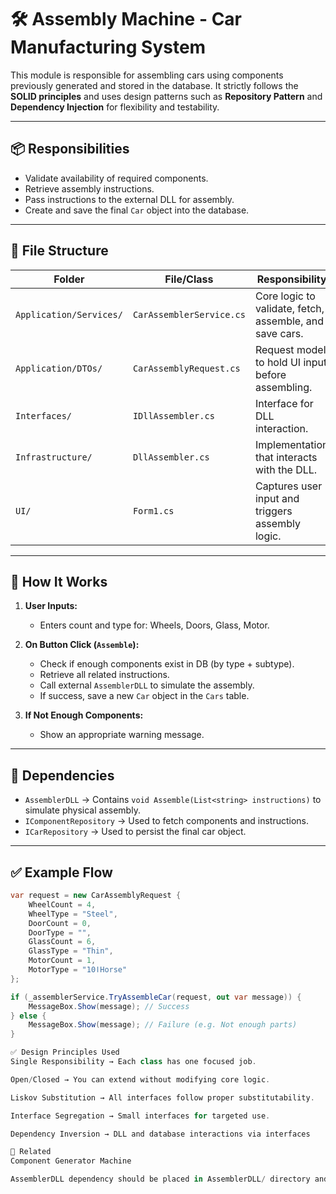 # 🛠️ Assembly Machine - Car Manufacturing System

This module is responsible for assembling cars using components previously generated and stored in the database. It strictly follows the **SOLID principles** and uses design patterns such as **Repository Pattern** and **Dependency Injection** for flexibility and testability.

---

## 📦 Responsibilities

- Validate availability of required components.
- Retrieve assembly instructions.
- Pass instructions to the external DLL for assembly.
- Create and save the final `Car` object into the database.

---

## 📁 File Structure

| Folder              | File/Class                  | Responsibility                                           |
|---------------------|-----------------------------|----------------------------------------------------------|
| `Application/Services/` | `CarAssemblerService.cs`     | Core logic to validate, fetch, assemble, and save cars.  |
| `Application/DTOs/`     | `CarAssemblyRequest.cs`     | Request model to hold UI input before assembling.        |
| `Interfaces/`           | `IDllAssembler.cs`          | Interface for DLL interaction.                           |
| `Infrastructure/`       | `DllAssembler.cs`           | Implementation that interacts with the DLL.              |
| `UI/`                   | `Form1.cs`                  | Captures user input and triggers assembly logic.         |

---

## 🧠 How It Works

1. **User Inputs:**
   - Enters count and type for: Wheels, Doors, Glass, Motor.

2. **On Button Click (`Assemble`):**
   - Check if enough components exist in DB (by type + subtype).
   - Retrieve all related instructions.
   - Call external `AssemblerDLL` to simulate the assembly.
   - If success, save a new `Car` object in the `Cars` table.

3. **If Not Enough Components:**
   - Show an appropriate warning message.

---

## 🔁 Dependencies

- `AssemblerDLL` → Contains `void Assemble(List<string> instructions)` to simulate physical assembly.
- `IComponentRepository` → Used to fetch components and instructions.
- `ICarRepository` → Used to persist the final car object.

---

## ✅ Example Flow

```csharp
var request = new CarAssemblyRequest {
    WheelCount = 4,
    WheelType = "Steel",
    DoorCount = 0,
    DoorType = "",
    GlassCount = 6,
    GlassType = "Thin",
    MotorCount = 1,
    MotorType = "10اHorse"
};

if (_assemblerService.TryAssembleCar(request, out var message)) {
    MessageBox.Show(message); // Success
} else {
    MessageBox.Show(message); // Failure (e.g. Not enough parts)
}

✅ Design Principles Used
Single Responsibility → Each class has one focused job.

Open/Closed → You can extend without modifying core logic.

Liskov Substitution → All interfaces follow proper substitutability.

Interface Segregation → Small interfaces for targeted use.

Dependency Inversion → DLL and database interactions via interfaces

🔗 Related
Component Generator Machine

AssemblerDLL dependency should be placed in AssemblerDLL/ directory and referenced properly in the project.
